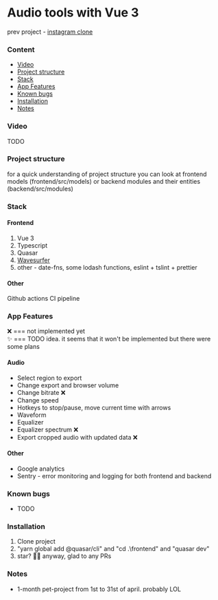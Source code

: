 # Audio tools with Vue 3

prev project - [instagram clone](https://github.com/Selithrarion/quasar-nest_instagram-clone)

### Content
- [Video](#video)
- [Project structure](#project-structure)
- [Stack](#stack)
- [App Features](#app-features)
- [Known bugs](#known-bugs)
- [Installation](#installation)
- [Notes](#notes)

### Video
TODO

### Project structure
for a quick understanding of project structure you can look at frontend models (frontend/src/models) or backend modules and their entities (backend/src/modules)

### Stack
#### Frontend
1. Vue 3
2. Typescript
3. Quasar
4. [Wavesurfer](https://github.com/katspaugh/wavesurfer.js)
5. other - date-fns, some lodash functions, eslint + tslint + prettier

#### Other
Github actions CI pipeline

### App Features
❌ === not implemented yet  
✨ === TODO idea. it seems that it won't be implemented but there were some plans

#### Audio
- Select region to export
- Change export and browser volume
- Change bitrate ❌
- Change speed
- Hotkeys to stop/pause, move current time with arrows
- Waveform
- Equalizer
- Equalizer spectrum ❌
- Export cropped audio with updated data ❌
#### Other
- Google analytics
- Sentry - error monitoring and logging for both frontend and backend

### Known bugs
- TODO

### Installation  
1. Clone project  
2. "yarn global add @quasar/cli" and "cd .\frontend\" and "quasar dev"
3. star? 🤩😊 anyway, glad to any PRs  

### Notes
- 1-month pet-project from 1st to 31st of april. probably LOL  
